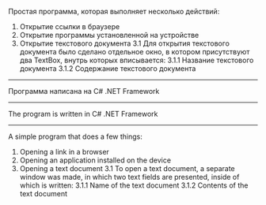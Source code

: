 Простая программа, которая выполняет несколько действий:
1. Открытие ссылки в браузере
2. Открытие программы установленной на устройстве
3. Открытие текстового документа
   3.1 Для открытия текстового документа было сделано отдельное окно, в котором присутствуют два TextBox, внутрь которых вписывается:
     3.1.1 Название текстового документа
     3.1.2 Содержание текстового документа

----------------------------------------------------------------------------------------------------------------------------------------

 Программа написана на C# .NET Framework

----------------------------------------------------------------------------------------------------------------------------------------

 The program is written in C# .NET Framework

----------------------------------------------------------------------------------------------------------------------------------------

A simple program that does a few things:

1. Opening a link in a browser
2. Opening an application installed on the device
3. Opening a text document
   3.1 To open a text document, a separate window was made, in which two text fields are presented, inside of which is written:
      3.1.1 Name of the text document
      3.1.2 Contents of the text document
